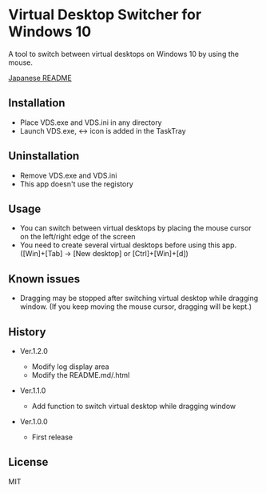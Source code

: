 # Virtual Desktop Switcher for Windows 10
A tool to switch between virtual desktops on Windows 10 by using the mouse.

[Japanese README](README.ja.md)


## Installation
- Place VDS.exe and VDS.ini in any directory
- Launch VDS.exe, ↔ icon is added in the TaskTray


## Uninstallation
- Remove VDS.exe and VDS.ini
- This app doesn't use the registory


## Usage
- You can switch between virtual desktops by placing the mouse cursor on the left/right edge of the screen
- You need to create several virtual desktops before using this app. ([Win]+[Tab] → [New desktop] or [Ctrl]+[Win]+[d])


## Known issues
- Dragging may be stopped after switching virtual desktop while dragging window. (If you keep moving the mouse cursor, dragging will be kept.)


## History
- Ver.1.2.0
  - Modify log display area
  - Modify the README.md/.html

- Ver.1.1.0
  - Add function to switch virtual desktop while dragging window

- Ver.1.0.0
  - First release


## License
MIT
